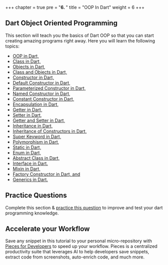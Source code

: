 +++
chapter = true
pre = "<b>6. </b>"
title = "OOP In Dart"
weight = 6
+++

## **Dart Object Oriented Programming**
This section will teach you the basics of Dart OOP so that you can start creating amazing programs right away. Here you will learn the following topics: 

- [OOP in Dart,](/object-oriented-programming/oop-in-dart/)
- [Class  in Dart,](/object-oriented-programming/class-in-dart/)
- [Objects in Dart,](/object-oriented-programming/object-in-dart/)
- [Class and Objects in Dart,](/object-oriented-programming/class-and-objects-in-dart/)
- [Constructor in Dart,](/object-oriented-programming/constructor-in-dart/)
- [Default Constructor in Dart,](/object-oriented-programming/default-constructor-in-dart/)
- [Parameterized Constructor in Dart,](/object-oriented-programming/parameterized-constructor-in-dart/)
- [Named Constructor in Dart,](/object-oriented-programming/named-constructor-in-dart/)
- [Constant Constructor in Dart,](/object-oriented-programming/constant-constructor-in-dart/)
- [Encapsulation in Dart,](/object-oriented-programming/encapsulation-in-dart/)
- [Getter in Dart,](/object-oriented-programming/getter-in-dart/)
- [Setter in Dart,](/object-oriented-programming/setter-in-dart/)
- [Getter and Setter in Dart,](/object-oriented-programming/getter-and-setter-in-dart/)
- [Inheritance in Dart,](/object-oriented-programming/inheritance-in-dart/)
- [Inheritance of Constructors in Dart,](/object-oriented-programming/inheritance-of-constructor-in-dart/)
- [Super Keyword in Dart,](/object-oriented-programming/super-in-dart/)
- [Polymorphism in Dart,](/object-oriented-programming/polymorphism-in-dart/)
- [Static in Dart,](/object-oriented-programming/static-in-dart/)
- [Enum in Dart,](/object-oriented-programming/enum-in-dart/)
- [Abstract Class in Dart,](/object-oriented-programming/abstract-class-in-dart/)
- [Interface in Dart.](/object-oriented-programming/interface-in-dart/)
- [Mixin in Dart,](/object-oriented-programming/mixins-in-dart/)
- [Factory Constructor in Dart, and](/object-oriented-programming/factory-constructor-in-dart/)
- [Generics in Dart.](/object-oriented-programming/generics-in-dart/)

## **Practice Questions**
Complete this section & [practice this question](/object-oriented-programming/questions-for-practice-6/) to improve and test your dart programming knowledge.

## **Accelerate your Workflow**
Save any snippet in this tutorial to your personal micro-repository with [Pieces for Developers](https://pieces.app/?utm_source=dart-tutorial&utm_medium=banner&utm_campaign=dart-tutorial-website&utm_content=paragraph) to speed up your workflow. Pieces is a centralized productivity suite that leverages AI to help developers save snippets, extract code from screenshots, auto-enrich code, and much more.
